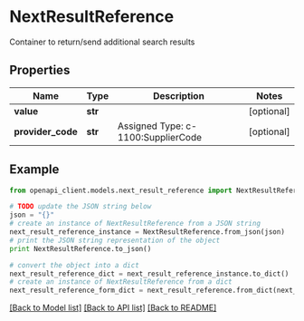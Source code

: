 # NextResultReference

Container to return/send additional search results

## Properties
Name | Type | Description | Notes
------------ | ------------- | ------------- | -------------
**value** | **str** |  | [optional] 
**provider_code** | **str** | Assigned Type: c-1100:SupplierCode | [optional] 

## Example

```python
from openapi_client.models.next_result_reference import NextResultReference

# TODO update the JSON string below
json = "{}"
# create an instance of NextResultReference from a JSON string
next_result_reference_instance = NextResultReference.from_json(json)
# print the JSON string representation of the object
print NextResultReference.to_json()

# convert the object into a dict
next_result_reference_dict = next_result_reference_instance.to_dict()
# create an instance of NextResultReference from a dict
next_result_reference_form_dict = next_result_reference.from_dict(next_result_reference_dict)
```
[[Back to Model list]](../README.md#documentation-for-models) [[Back to API list]](../README.md#documentation-for-api-endpoints) [[Back to README]](../README.md)


